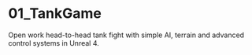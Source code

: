 # 01_TankGame
Open work head-to-head tank fight with simple AI, terrain and advanced control systems in Unreal 4.
